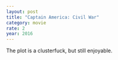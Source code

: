 ```yaml
---
layout: post
title: "Captain America: Civil War"
category: movie
rate: 2
year: 2016
---
```


The plot is a clusterfuck, but still enjoyable.
